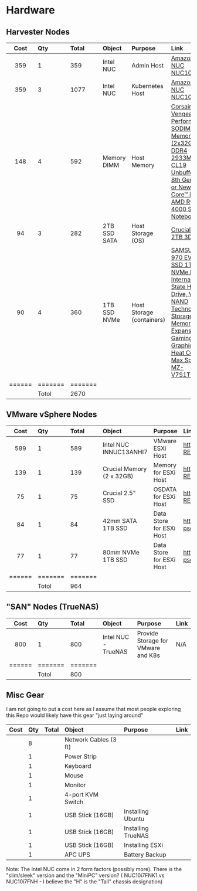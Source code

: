 # Hardware

## Harvester Nodes
| Cost | Qty | Total | Object       | Purpose                   | Link |
|:----:|:----|:------|:-------------|:--------------------------|:-----|
| 359  | 1   | 359   | Intel NUC    | Admin Host                | [Amazon - Intel NUC NUC10i7FNK1](https://www.amazon.com/gp/product/B083GGZ6TG/ref=ppx_yo_dt_b_asin_title_o00_s00?ie=UTF8&th=1) |
| 359  | 3   | 1077  | Intel NUC    | Kubernetes Host           | [Amazon - Intel NUC NUC10i7FNH](https://www.amazon.com/NUC10i7FNH-i7-10710U-Processor-Thunderbolt-Ethernet/dp/B0CNBGDXRM)  |
| 148  | 4   | 592   | Memory DIMM  | Host Memory               | [Corsair Vengeance Performance SODIMM Memory 64GB (2x32GB) DDR4 2933MHz CL19 Unbuffered for 8th Generation or Newer Intel Core™ i7, and AMD Ryzen 4000 Series Notebooks](https://www.amazon.com/gp/product/B08GSRD34Y/ref=ppx_od_dt_b_asin_title_s00?ie=UTF8&psc=1) | 
| 94   | 3   | 282    | 2TB SSD SATA | Host Storage (OS)         | [Crucial BX500 2TB 3D NAND](https://www.amazon.com/Crucial-BX500-NAND-2-5-Inch-Internal/dp/B07YD5F561) |
| 90   | 4   | 360   | 1TB SSD NVMe | Host Storage (containers) | [SAMSUNG 970 EVO Plus SSD 1TB NVMe M.2 Internal Solid State Hard Drive, V-NAND Technology, Storage and Memory Expansion for Gaming, Graphics w/ Heat Control, Max Speed, MZ-V7S1T0B/AM](https://www.amazon.com/gp/product/B07MFZY2F2/ref=ppx_od_dt_b_asin_title_s00?ie=UTF8&th=1) |
|======|=======|=======| | | 
|      | Totol | 2670   | | | 

## VMware vSphere Nodes
| Cost | Qty | Total | Object       | Purpose                   | Link |
|:----:|:----|:------|:-------------|:--------------------------|:-----|
| 589 | 1 | 589 | Intel NUC INNUC13ANHI7 | VMware ESXi Host | https://www.bhphotovideo.com/c/product/1780655-REG/intel_rnuc13anhi7000u_nuc_13_pro_kit.html |
| 139 | 1 | 139 | Crucial Memory (2 x 32GB) | Memory for ESXi Host | https://www.bhphotovideo.com/c/product/1600343-REG/crucial_ct2k32g4sfd832a_2_32gb_ddr4_3200_sodimm_1_2v.html | 
| 75 | 1 | 75 | Crucial 2.5" SSD | OSDATA for ESXi Host | https://www.bhphotovideo.com/c/product/1512570-REG/crucial_ct1000bx500ssd1_1tb_bx500_sata_iii.html |
| 84 | 1 | 84 | 42mm SATA 1TB SSD | Data Store for ESXi Host | https://www.amazon.com/dp/B0BRSMW121?psc=1&smid=A3BTFWKGLBT0VA&ref_=chk_typ_imgToDp |
| 77 | 1 | 77 | 80mm NVMe 1TB SSD | Data Store for ESXi Host | https://www.amazon.com/dp/B09QV692XY?psc=1&smid=A3RXWDYTBSNEDO&ref_=chk_typ_imgToDp |
|======|=======|=======| | | 
|      | Totol | 964 | | | 

## "SAN" Nodes (TrueNAS)
| Cost | Qty | Total | Object       | Purpose                   | Link |
|:----:|:----|:------|:-------------|:--------------------------|:-----|
| 800 | 1 | 800 | Intel NUC - TrueNAS | Provide Storage for VMware and K8s | N/A |
|======|=======|=======| | | 
|      | Totol | 800 | | | 

## Misc Gear
I am not going to put a cost here as I assume that most people exploring this Repo would likely have this gear "just laying around"

| Cost | Qty | Total | Object      | Purpose | Link |
|:----:|:----|:------|:-------|:--------|:-----|
|      | 8   |   | Network Cables (3 ft) | |
|      | 1   |   | Power Strip | |
|      | 1   |   | Keyboard | |
|      | 1   |   | Mouse | |
|      | 1   |   | Monitor | |
|      | 1   |   | 4-port KVM Switch | |
|      | 1   |   | USB Stick (16GB) | Installing Ubuntu | |
|      | 1   |   | USB Stick (16GB) | Installing TrueNAS | |
|      | 1   |   | USB Stick (16GB) | Installing ESXi | |
|      | 1   |   | APC UPS | Battery Backup | | 

Note:  The Intel NUC come in 2 form factors (possibly more).  There is the "slim/sleek" version and the "MiniPC" version? ( NUC10i7FNK1 vs NUC10i7FNH - I believe the "H" is the "Tall" chassis designation)


